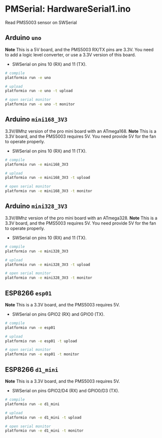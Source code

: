 # PMSerial: HardwareSerial1.ino

Read PMS5003 sensor on SWSerial

## Arduino `uno`

**Note** This is a 5V board, and the PMS5003 RX/TX pins are 3.3V.
You need to add a logic level converter, or use a 3.3V version of this board.

- SWSerial on pins 10 (RX) and 11 (TX).

```bash
# compile
platformio run -e uno

# upload
platformio run -e uno -t upload

# open serial monitor
platformio run -e uno -t monitor
```

## Arduino `mini168_3V3`

3.3V/8Mhz version of the pro mini board with an ATmega168.
**Note** This is a 3.3V board, and the PMS5003 requires 5V.
You need provide 5V for the fan to operate properly.

- SWSerial on pins 10 (RX) and 11 (TX).

```bash
# compile
platformio run -e mini168_3V3

# upload
platformio run -e mini168_3V3 -t upload

# open serial monitor
platformio run -e mini168_3V3 -t monitor
```

## Arduino `mini328_3V3`

3.3V/8Mhz version of the pro mini board with an ATmega328.
**Note** This is a 3.3V board, and the PMS5003 requires 5V.
You need provide 5V for the fan to operate properly.

- SWSerial on pins 10 (RX) and 11 (TX).

```bash
# compile
platformio run -e mini328_3V3

# upload
platformio run -e mini328_3V3 -t upload

# open serial monitor
platformio run -e mini328_3V3 -t monitor
```

## ESP8266 `esp01`

**Note** This is a 3.3V board, and the PMS5003 requires 5V.

- SWSerial on pins GPIO2 (RX) and GPIO0 (TX).

```bash
# compile
platformio run -e esp01

# upload
platformio run -e esp01 -t upload

# open serial monitor
platformio run -e esp01 -t monitor
```

## ESP8266 `d1_mini`

**Note** This is a 3.3V board, and the PMS5003 requires 5V.

- SWSerial on pins GPIO2/D4 (RX) and GPIO0/D3 (TX).

```bash
# compile
platformio run -e d1_mini

# upload
platformio run -e d1_mini -t upload

# open serial monitor
platformio run -e d1_mini -t monitor
```
